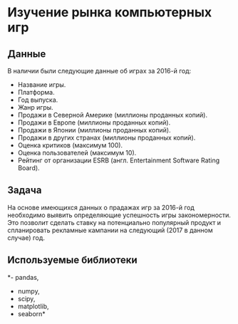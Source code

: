 # Изучение рынка компьютерных игр


## Данные

В наличии были следующие данные об играх за 2016-й год:
- Название игры.
- Платформа.
- Год выпуска.
- Жанр игры. 
- Продажи в Северной Америке (миллионы проданных копий).
- Продажи в Европе (миллионы проданных копий).
- Продажи в Японии (миллионы проданных копий).
- Продажи в других странах (миллионы проданных копий).
- Оценка критиков (максимум 100).
- Оценка пользователей (максимум 10).
- Рейтинг от организации ESRB (англ. Entertainment Software Rating Board). 

## Задача

На основе имеющихся данных о прадажах игр за 2016-й год необходимо выявить определяющие успешность игры закономерности. Это позволит сделать ставку на потенциально популярный продукт и спланировать рекламные кампании на следующий (2017 в данном случае) год.

## Используемые библиотеки

*- pandas,
- numpy,
- scipy,
- matplotlib,
- seaborn*
